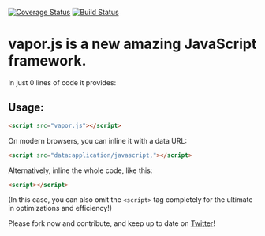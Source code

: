 [![Coverage Status](https://img.shields.io/coveralls/stanzheng/vapor.js.svg)](https://coveralls.io/r/stanzheng/vapor.js)
[![Build Status](https://travis-ci.org/stanzheng/vapor.js.svg)](https://travis-ci.org/stanzheng/vapor.js)

# vapor.js is a new amazing JavaScript framework.

In just 0 lines of code it provides:

## Usage: 
```html
<script src="vapor.js"></script>
```

On modern browsers, you can inline it with a data URL:

```html
<script src="data:application/javascript,"></script>
```

Alternatively, inline the whole code, like this:

```html
<script></script>
```

(In this case, you can also omit the `<script>` tag completely for the ultimate in optimizations and efficiency!)

Please fork now and contribute, and keep up to date on [Twitter](http://twitter.com/vapor_js)!
